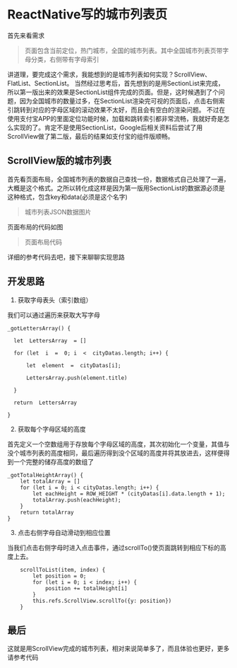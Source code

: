 # ReactNative写的城市列表页

首先来看需求
> 页面包含当前定位，热门城市，全国的城市列表。其中全国城市列表页带字母分类，右侧带有字母索引

讲道理，要完成这个需求，我能想到的是城市列表如何实现？ScrollView、FlatList、SectionList。
当然经过思考后，首先想到的是用SectionList来完成，所以第一版出来的效果是SectionList组件完成的页面。但是，这时候遇到了个问题，因为全国城市的数量过多，在SectionList渲染完可视的页面后，点击右侧索引跳转到对应的字母区域的滚动效果不太好，而且会有空白的渲染问题。
不过在使用支付宝APP的里面定位功能时候，加载和跳转索引都非常流畅，我就好奇是怎么实现的了。肯定不是使用SectionList，Google后相关资料后尝试了用ScrollView做了第二版，最后的结果如支付宝的组件版顺畅。

## ScrollView版的城市列表

首先看页面布局，全国城市列表的数据自己查找一份，数据格式自己处理了一遍，大概是这个格式。之所以转化成这样是因为第一版用SectionList的数据源必须是这种格式，包含key和data(必须是这个名字)

> 城市列表JSON数据图片


页面布局的代码如图
> 页面布局代码

详细的参考代码去吧，接下来聊聊实现思路

## 开发思路

 1. 获取字母表头（索引数组）

我们可以通过遍历来获取大写字母

  
```
_gotLettersArray() {
    
  let  LettersArray  = []
    
  for (let  i  =  0; i  <  cityDatas.length; i++) {
    
      let  element  =  cityDatas[i];
    
      LettersArray.push(element.title)
    
  }
    
  return  LettersArray
    
}
```

 2. 获取每个字母区域的高度

首先定义一个空数组用于存放每个字母区域的高度，其次初始化一个变量，其值与没个城市列表的高度相同，最后遍历得到没个区域的高度并将其放进去，这样便得到一个完整的储存高度的数组了

```
_gotTotalHeightArray() {
    let totalArray = []
    for (let i = 0; i < cityDatas.length; i++) {
        let eachHeight = ROW_HEIGHT * (cityDatas[i].data.length + 1);
        totalArray.push(eachHeight);
    }
    return totalArray
}
```

3. 点击右侧字母自动滑动到相应位置

当我们点击右侧字母时进入点击事件，通过scrollTo()使页面跳转到相应下标的高度上去。

```
    scrollToList(item, index) {
        let position = 0;
        for (let i = 0; i < index; i++) {
            position += totalHeight[i]
        }
        this.refs.ScrollView.scrollTo({y: position})
    }
```

## 最后
这就是用ScrollView完成的城市列表，相对来说简单多了，而且体验也更好，更多请参考代码


